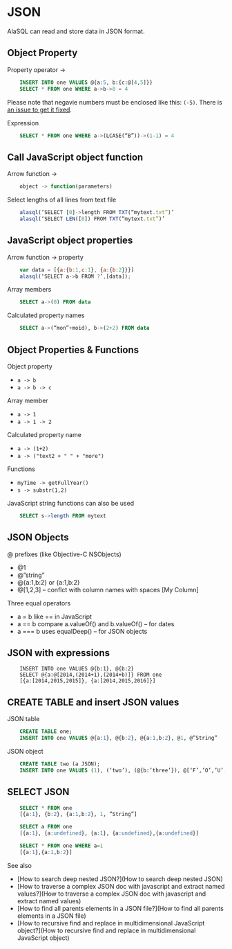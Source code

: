 # JSON

AlaSQL can read and store data in JSON format.

## Object Property
Property operator -> 
```sql
    INSERT INTO one VALUES @{a:5, b:{c:@[4,5]}}
    SELECT * FROM one WHERE a->b->0 = 4
```

Please note that negavie numbers must be enclosed like this: `(-5)`. There is [an issue to get it fixed](https://github.com/agershun/alasql/issues/475). 

Expression
```sql
    SELECT * FROM one WHERE a->(LCASE(“B”))->(1-1) = 4
```

## Call JavaScript object function
Arrow function ->
```js
    object -> function(parameters)
```
Select lengths of all lines from text file
```js
    alasql(‘SELECT [0]->length FROM TXT(“mytext.txt”)’
    alasql(‘SELECT LEN([0]) FROM TXT(“mytext.txt”)’
```

## JavaScript object properties
Arrow function -> property
```js
    var data = [{a:{b:1,c:1}, {a:{b:2}}}]
    alasql(‘SELECT a->b FROM ?’,[data]);
```

Array members
```sql
    SELECT a->(0) FROM data
```

Calculated property names
```sql
    SELECT a->(“mon”+moid), b->(2+2) FROM data
```

## Object Properties & Functions

Object property
* `a -> b`
* `a -> b -> c`

Array member
* `a -> 1`
* `a -> 1 -> 2`

Calculated property name
* `a -> (1+2)`
* `a -> ("text2 + " " + "more")`

Functions
* `myTime -> getFullYear()`
* `s -> substr(1,2)`

JavaScript string functions can also be used

```sql
    SELECT s->length FROM mytext
```

## JSON Objects

@ prefixes (like Objective-C NSObjects)
* @1
* @”string”
* @{a:1,b:2} or {a:1,b:2}
* @[1,2,3] – conflct with column names with spaces [My Column]

Three equal operators
* a = b like == in JavaScript
* a == b compare a.valueOf() and b.valueOf() – for dates
* a === b uses equalDeep() – for JSON objects

## JSON with expressions
```sqlCREATE TABLE one;
    INSERT INTO one VALUES @{b:1}, @{b:2}
    SELECT @{a:@[2014,(2014+1),(2014+b)]} FROM one
    [{a:[2014,2015,2015]}, {a:[2014,2015,2016]}]
```

## CREATE TABLE and insert JSON values

JSON table
```sql
    CREATE TABLE one;
    INSERT INTO one VALUES @{a:1}, @{b:2}, @{a:1,b:2}, @1, @”String”
```

JSON object
```sql
    CREATE TABLE two (a JSON);
    INSERT INTO one VALUES (1), (‘two’), (@{b:’three’}), @[‘F’,’O’,’U’,’R’]
```

## SELECT JSON
```sql
    SELECT * FROM one
    [{a:1}, {b:2}, {a:1,b:2}, 1, ”String”]

    SELECT a FROM one
    [{a:1}, {a:undefined}, {a:1}, {a:undefined},{a:undefined}]

    SELECT * FROM one WHERE a=1
    [{a:1},{a:1,b:2}]
```


See also

* [How to search deep nested JSON?](How to search deep nested JSON)
* [How to traverse a complex JSON doc with javascript and extract named values?](How to traverse a complex JSON doc with javascript and extract named values)
* [How to find all parents elements in a JSON file?](How to find all parents elements in a JSON file)
* [How to recursive find and replace in multidimensional JavaScript object?](How to recursive find and replace in multidimensional JavaScript object)


